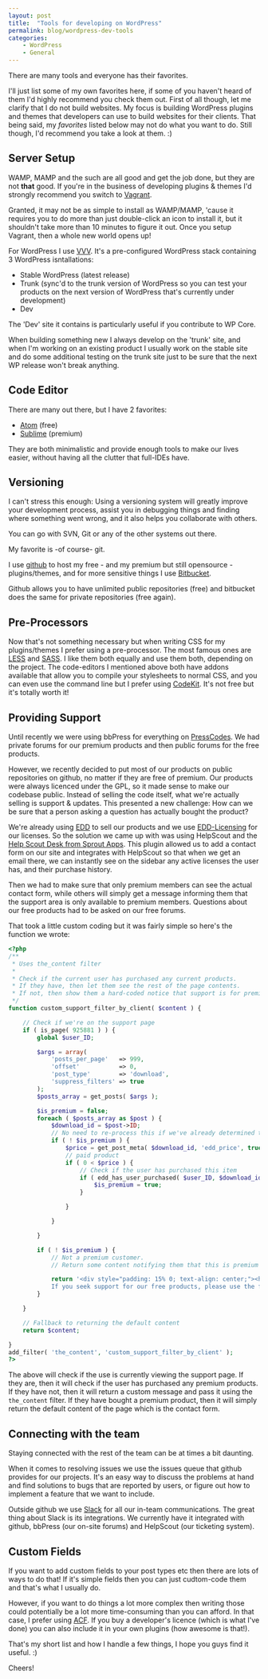 ```yaml
---
layout: post
title:  "Tools for developing on WordPress"
permalink: blog/wordpress-dev-tools
categories:
    - WordPress
    - General
---
```


There are many tools and everyone has their favorites.

I'll just list some of my own favorites here, if some of you haven't heard of them I'd highly recommend you check them out.
First of all though, let me clarify that I do not build websites. My focus is building WordPress plugins and themes that developers can use to build websites for their clients.
That being said, my _favorites_ listed below may not do what you want to do. Still though, I'd recommend you take a look at them. :)

## Server Setup

WAMP, MAMP and the such are all good and get the job done, but they are not **that** good. If you're in the business of developing plugins & themes I'd strongly recommend you switch to [Vagrant](https://www.vagrantup.com/).

Granted, it may not be as simple to install as WAMP/MAMP, 'cause it requires you to do more than just double-click an icon to install it, but it shouldn't take more than 10 minutes to figure it out. Once you setup Vagrant, then a whole new world opens up!

For WordPress I use [VVV](https://github.com/Varying-Vagrant-Vagrants/VVV). It's a pre-configured WordPress stack containing 3 WordPress isntallations:

* Stable WordPress (latest release)
* Trunk (sync'd to the trunk version of WordPress so you can test your products on the next version of WordPress that's currently under development)
* Dev

The 'Dev' site it contains is particularly useful if you contribute to WP Core.

When building something new I always develop on the 'trunk' site, and when I'm working on an existing product I usually work on the stable site and do some additional testing on the trunk site just to be sure that the next WP release won't break anything.

## Code Editor

There are many out there, but I have 2 favorites:

* [Atom](https://atom.io/) (free)
* [Sublime](http://www.sublimetext.com/) (premium)

They are both minimalistic and provide enough tools to make our lives easier, without having all the clutter that full-IDEs have.

## Versioning

I can't stress this enough:
Using a versioning system will greatly improve your development process, assist you in debugging things and finding where something went wrong, and it also helps you collaborate with others.

You can go with SVN, Git or any of the other systems out there.

My favorite is -of course- git.

I use [github](https://github.com/) to host my free - and my premium but still opensource - plugins/themes, and for more sensitive things I use [Bitbucket](https://bitbucket.org/).

Github allows you to have unlimited public repositories (free) and bitbucket does the same for private repositories (free again).

## Pre-Processors

Now that's not something necessary but when writing CSS for my plugins/themes I prefer using a pre-processor. The most famous ones are [LESS](http://lesscss.org/) and [SASS](http://sass-lang.com/). I like them both equally and use them both, depending on the project. The code-editors I mentioned above both have addons available that allow you to compile your stylesheets to normal CSS, and you can even use the command line but I prefer using [CodeKit](https://incident57.com/codekit/). It's not free but it's totally worth it!

## Providing Support

Until recently we were using bbPress for everything on [PressCodes](https://press.codes). We had private forums for our premium products and then public forums for the free products.

However, we recently decided to put most of our products on public repositories on github, no matter if they are free of premium. Our products were always licenced under the GPL, so it made sense to make our codebase public. Instead of selling the code itself, what we're actually selling is support & updates. This presented a new challenge: How can we be sure that a person asking a question has actually bought the product?

We're already using [EDD](https://easydigitaldownloads.com/?ref=98) to sell our products and we use [EDD-Licensing](https://easydigitaldownloads.com/extensions/software-licensing/?ref=98) for our licenses. So the solution we came up with was using HelpScout and the [Help Scout Desk from Sprout Apps](https://sproutapps.co/?ref=180). This plugin allowed us to add a contact form on our site and integrates with HelpScout so that when we get an email there, we can instantly see on the sidebar any active licenses the user has, and their purchase history.

Then we had to make sure that only premium members can see the actual contact form, while others will simply get a message informing them that the support area is only available to premium members. Questions about our free products had to be asked on our free forums.

That took a little custom coding but it was fairly simple so here's the function we wrote:

```php
<?php
/**
 * Uses the_content filter
 *
 * Check if the current user has purchased any current products.
 * If they have, then let them see the rest of the page contents.
 * If not, then show them a hard-coded notice that support is for premium members.
 */
function custom_support_filter_by_client( $content ) {

	// Check if we're on the support page
	if ( is_page( 925881 ) ) {
		global $user_ID;

		$args = array(
			'posts_per_page'   => 999,
			'offset'           => 0,
			'post_type'        => 'download',
			'suppress_filters' => true
		);
		$posts_array = get_posts( $args );

		$is_premium = false;
		foreach ( $posts_array as $post ) {
			$download_id = $post->ID;
			// No need to re-process this if we've already determined that this is a premium customer
			if ( ! $is_premium ) {
				$price = get_post_meta( $download_id, 'edd_price', true );
				// paid product
				if ( 0 < $price ) {
					// Check if the user has purchased this item
					if ( edd_has_user_purchased( $user_ID, $download_id ) ) {
						$is_premium = true;
					}

				}

			}

		}

		if ( ! $is_premium ) {
			// Not a premium customer.
			// Return some content notifying them that this is premium support.

			return '<div style="padding: 15% 0; text-align: center;"><h3>Support tickets are only available to eligible premium products clients.</h3>
			If you seek support for our free products, please use the free support forums instead.</div>';
		}

	}

	// Fallback to returning the default content
	return $content;

}
add_filter( 'the_content', 'custom_support_filter_by_client' );
?>
```

The above will check if the use is currently viewing the support page. If they are, then it will check if the user has purchased any premium products. If they have not, then it will return a custom message and pass it using the `the_content` filter. If they have bought a premium product, then it will simply return the default content of the page which is the contact form.

## Connecting with the team

Staying connected with the rest of the team can be at times a bit daunting.

When it comes to resolving issues we use the issues queue that github provides for our projects. It's an easy way to discuss the problems at hand and find solutions to bugs that are reported by users, or figure out how to implement a feature that we want to include.

Outside github we use [Slack](https://slack.com/) for all our in-team communications. The great thing about Slack is its integrations. We currently have it integrated with github, bbPress (our on-site forums) and HelpScout (our ticketing system).

## Custom Fields

If you want to add custom fields to your post types etc then there are lots of ways to do that! If it's simple fields then you can just cudtom-code them and that's what I usually do.

However, if you want to do things a lot more complex then writing those could potentially be a lot more time-consuming than you can afford. In that case, I prefer using [ACF](http://www.advancedcustomfields.com/). If you buy a developer's licence (which is what I've done) you can also include it in your own plugins (how awesome is that!).


That's my short list and how I handle a few things, I hope you guys find it useful. :)

Cheers!
